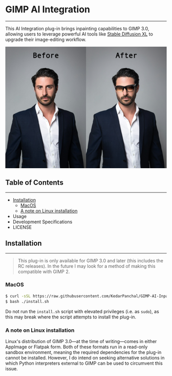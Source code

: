 # GIMP AI Integration
---
This AI Integration plug-in brings inpainting capabilities to GIMP 3.0, allowing users to leverage powerful AI tools like [Stable Diffusion XL](https://huggingface.co/diffusers/stable-diffusion-xl-1.0-inpainting-0.1) to upgrade their image-editing workflow.

<img src="resources/images/beforeandafter.png" alt="A before and after image, with the before image being that of a man in a suit and the after image being the same, but the man is now wearing sunglasses that were added in using AI inpainting.">

## Table of Contents
---
* [Installation](#installation)
    * [MacOS](#macos)
    * [A note on Linux installation](#a-note-on-linux-installation)
* Usage
* Development Specifications
* LICENSE

## Installation
---
> This plug-in is only available for GIMP 3.0 and later (this includes the RC releases). In the future I may look for a method of making this compatible with GIMP 2.

### MacOS
```bash
$ curl -sSL https://raw.githubusercontent.com/KedarPanchal/GIMP-AI-Inpainting/main/install.sh -o install.sh
$ bash ./install.sh
```
Do not run the `install.sh` script with elevated privileges (i.e. as `sudo`), as this may break where the script attempts to install the plug-in.

### A note on Linux installation
Linux's distribution of GIMP 3.0—at the time of writing—comes in either AppImage or Flatpak form. Both of these formats run in a read-only sandbox environment, meaning the required dependencies for the plug-in cannot be installed. However, I do intend on seeking alternative solutions in which Python interpreters external to GIMP can be used to circumvent this issue.
